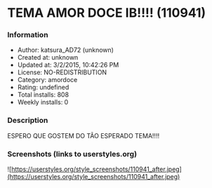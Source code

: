 # TEMA AMOR DOCE IB!!!! (110941)

### Information
- Author: katsura_AD72 (unknown)
- Created at: unknown
- Updated at: 3/2/2015, 10:42:26 PM
- License: NO-REDISTRIBUTION
- Category: amordoce
- Rating: undefined
- Total installs: 808
- Weekly installs: 0


### Description
ESPERO QUE GOSTEM DO TÃO ESPERADO TEMA!!!!


### Screenshots (links to userstyles.org)
![https://userstyles.org/style_screenshots/110941_after.jpeg](https://userstyles.org/style_screenshots/110941_after.jpeg)


